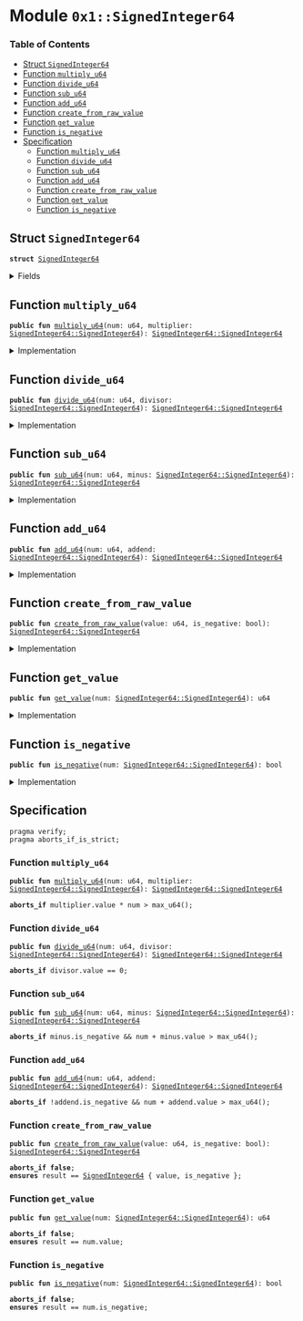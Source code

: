 
<a name="0x1_SignedInteger64"></a>

# Module `0x1::SignedInteger64`

### Table of Contents

-  [Struct `SignedInteger64`](#0x1_SignedInteger64_SignedInteger64)
-  [Function `multiply_u64`](#0x1_SignedInteger64_multiply_u64)
-  [Function `divide_u64`](#0x1_SignedInteger64_divide_u64)
-  [Function `sub_u64`](#0x1_SignedInteger64_sub_u64)
-  [Function `add_u64`](#0x1_SignedInteger64_add_u64)
-  [Function `create_from_raw_value`](#0x1_SignedInteger64_create_from_raw_value)
-  [Function `get_value`](#0x1_SignedInteger64_get_value)
-  [Function `is_negative`](#0x1_SignedInteger64_is_negative)
-  [Specification](#0x1_SignedInteger64_Specification)
    -  [Function `multiply_u64`](#0x1_SignedInteger64_Specification_multiply_u64)
    -  [Function `divide_u64`](#0x1_SignedInteger64_Specification_divide_u64)
    -  [Function `sub_u64`](#0x1_SignedInteger64_Specification_sub_u64)
    -  [Function `add_u64`](#0x1_SignedInteger64_Specification_add_u64)
    -  [Function `create_from_raw_value`](#0x1_SignedInteger64_Specification_create_from_raw_value)
    -  [Function `get_value`](#0x1_SignedInteger64_Specification_get_value)
    -  [Function `is_negative`](#0x1_SignedInteger64_Specification_is_negative)



<a name="0x1_SignedInteger64_SignedInteger64"></a>

## Struct `SignedInteger64`



<pre><code><b>struct</b> <a href="#0x1_SignedInteger64">SignedInteger64</a>
</code></pre>



<details>
<summary>Fields</summary>


<dl>
<dt>
<code>value: u64</code>
</dt>
<dd>

</dd>
<dt>
<code>is_negative: bool</code>
</dt>
<dd>

</dd>
</dl>


</details>

<a name="0x1_SignedInteger64_multiply_u64"></a>

## Function `multiply_u64`



<pre><code><b>public</b> <b>fun</b> <a href="#0x1_SignedInteger64_multiply_u64">multiply_u64</a>(num: u64, multiplier: <a href="#0x1_SignedInteger64_SignedInteger64">SignedInteger64::SignedInteger64</a>): <a href="#0x1_SignedInteger64_SignedInteger64">SignedInteger64::SignedInteger64</a>
</code></pre>



<details>
<summary>Implementation</summary>


<pre><code><b>public</b> <b>fun</b> <a href="#0x1_SignedInteger64_multiply_u64">multiply_u64</a>(num: u64, multiplier: <a href="#0x1_SignedInteger64">SignedInteger64</a>): <a href="#0x1_SignedInteger64">SignedInteger64</a> {
    <b>let</b> product = multiplier.value * num;
    <a href="#0x1_SignedInteger64">SignedInteger64</a> { value: (product <b>as</b> u64), is_negative: multiplier.is_negative }
}
</code></pre>



</details>

<a name="0x1_SignedInteger64_divide_u64"></a>

## Function `divide_u64`



<pre><code><b>public</b> <b>fun</b> <a href="#0x1_SignedInteger64_divide_u64">divide_u64</a>(num: u64, divisor: <a href="#0x1_SignedInteger64_SignedInteger64">SignedInteger64::SignedInteger64</a>): <a href="#0x1_SignedInteger64_SignedInteger64">SignedInteger64::SignedInteger64</a>
</code></pre>



<details>
<summary>Implementation</summary>


<pre><code><b>public</b> <b>fun</b> <a href="#0x1_SignedInteger64_divide_u64">divide_u64</a>(num: u64, divisor: <a href="#0x1_SignedInteger64">SignedInteger64</a>): <a href="#0x1_SignedInteger64">SignedInteger64</a> {
    <b>let</b> quotient = num / divisor.value;
    <a href="#0x1_SignedInteger64">SignedInteger64</a> { value: (quotient <b>as</b> u64), is_negative: divisor.is_negative }
}
</code></pre>



</details>

<a name="0x1_SignedInteger64_sub_u64"></a>

## Function `sub_u64`



<pre><code><b>public</b> <b>fun</b> <a href="#0x1_SignedInteger64_sub_u64">sub_u64</a>(num: u64, minus: <a href="#0x1_SignedInteger64_SignedInteger64">SignedInteger64::SignedInteger64</a>): <a href="#0x1_SignedInteger64_SignedInteger64">SignedInteger64::SignedInteger64</a>
</code></pre>



<details>
<summary>Implementation</summary>


<pre><code><b>public</b> <b>fun</b> <a href="#0x1_SignedInteger64_sub_u64">sub_u64</a>(num: u64, minus: <a href="#0x1_SignedInteger64">SignedInteger64</a>): <a href="#0x1_SignedInteger64">SignedInteger64</a> {
    <b>if</b> (minus.is_negative) {
        <b>let</b> result = num + minus.value;
        <a href="#0x1_SignedInteger64">SignedInteger64</a> { value: (result <b>as</b> u64), is_negative: <b>false</b> }
    } <b>else</b> {
        <b>if</b> (num &gt; minus.value)  {
            <b>let</b> result = num - minus.value;
            <a href="#0x1_SignedInteger64">SignedInteger64</a> { value: (result <b>as</b> u64), is_negative: <b>false</b> }
        }<b>else</b> {
            <b>let</b> result = minus.value - num;
            <a href="#0x1_SignedInteger64">SignedInteger64</a> { value: (result <b>as</b> u64), is_negative: <b>true</b> }
        }
    }
}
</code></pre>



</details>

<a name="0x1_SignedInteger64_add_u64"></a>

## Function `add_u64`



<pre><code><b>public</b> <b>fun</b> <a href="#0x1_SignedInteger64_add_u64">add_u64</a>(num: u64, addend: <a href="#0x1_SignedInteger64_SignedInteger64">SignedInteger64::SignedInteger64</a>): <a href="#0x1_SignedInteger64_SignedInteger64">SignedInteger64::SignedInteger64</a>
</code></pre>



<details>
<summary>Implementation</summary>


<pre><code><b>public</b> <b>fun</b> <a href="#0x1_SignedInteger64_add_u64">add_u64</a>(num: u64, addend: <a href="#0x1_SignedInteger64">SignedInteger64</a>): <a href="#0x1_SignedInteger64">SignedInteger64</a> {
    <b>if</b> (addend.is_negative) {
       <b>if</b> (num &gt; addend.value)  {
           <b>let</b> result = num - addend.value;
           <a href="#0x1_SignedInteger64">SignedInteger64</a> { value: (result <b>as</b> u64), is_negative: <b>false</b> }
       }<b>else</b> {
           <b>let</b> result = addend.value - num;
           <a href="#0x1_SignedInteger64">SignedInteger64</a> { value: (result <b>as</b> u64), is_negative: <b>true</b> }
       }
    } <b>else</b> {
         <b>let</b> result = num + addend.value;
         <a href="#0x1_SignedInteger64">SignedInteger64</a> { value: (result <b>as</b> u64), is_negative: <b>false</b> }
    }
}
</code></pre>



</details>

<a name="0x1_SignedInteger64_create_from_raw_value"></a>

## Function `create_from_raw_value`



<pre><code><b>public</b> <b>fun</b> <a href="#0x1_SignedInteger64_create_from_raw_value">create_from_raw_value</a>(value: u64, is_negative: bool): <a href="#0x1_SignedInteger64_SignedInteger64">SignedInteger64::SignedInteger64</a>
</code></pre>



<details>
<summary>Implementation</summary>


<pre><code><b>public</b> <b>fun</b> <a href="#0x1_SignedInteger64_create_from_raw_value">create_from_raw_value</a>(value: u64, is_negative: bool): <a href="#0x1_SignedInteger64">SignedInteger64</a> {
    <a href="#0x1_SignedInteger64">SignedInteger64</a> { value, is_negative }
}
</code></pre>



</details>

<a name="0x1_SignedInteger64_get_value"></a>

## Function `get_value`



<pre><code><b>public</b> <b>fun</b> <a href="#0x1_SignedInteger64_get_value">get_value</a>(num: <a href="#0x1_SignedInteger64_SignedInteger64">SignedInteger64::SignedInteger64</a>): u64
</code></pre>



<details>
<summary>Implementation</summary>


<pre><code><b>public</b> <b>fun</b> <a href="#0x1_SignedInteger64_get_value">get_value</a>(num: <a href="#0x1_SignedInteger64">SignedInteger64</a>): u64 {
    num.value
}
</code></pre>



</details>

<a name="0x1_SignedInteger64_is_negative"></a>

## Function `is_negative`



<pre><code><b>public</b> <b>fun</b> <a href="#0x1_SignedInteger64_is_negative">is_negative</a>(num: <a href="#0x1_SignedInteger64_SignedInteger64">SignedInteger64::SignedInteger64</a>): bool
</code></pre>



<details>
<summary>Implementation</summary>


<pre><code><b>public</b> <b>fun</b> <a href="#0x1_SignedInteger64_is_negative">is_negative</a>(num: <a href="#0x1_SignedInteger64">SignedInteger64</a>): bool {
    num.is_negative
}
</code></pre>



</details>

<a name="0x1_SignedInteger64_Specification"></a>

## Specification



<pre><code>pragma verify;
pragma aborts_if_is_strict;
</code></pre>



<a name="0x1_SignedInteger64_Specification_multiply_u64"></a>

### Function `multiply_u64`


<pre><code><b>public</b> <b>fun</b> <a href="#0x1_SignedInteger64_multiply_u64">multiply_u64</a>(num: u64, multiplier: <a href="#0x1_SignedInteger64_SignedInteger64">SignedInteger64::SignedInteger64</a>): <a href="#0x1_SignedInteger64_SignedInteger64">SignedInteger64::SignedInteger64</a>
</code></pre>




<pre><code><b>aborts_if</b> multiplier.value * num &gt; max_u64();
</code></pre>



<a name="0x1_SignedInteger64_Specification_divide_u64"></a>

### Function `divide_u64`


<pre><code><b>public</b> <b>fun</b> <a href="#0x1_SignedInteger64_divide_u64">divide_u64</a>(num: u64, divisor: <a href="#0x1_SignedInteger64_SignedInteger64">SignedInteger64::SignedInteger64</a>): <a href="#0x1_SignedInteger64_SignedInteger64">SignedInteger64::SignedInteger64</a>
</code></pre>




<pre><code><b>aborts_if</b> divisor.value == 0;
</code></pre>



<a name="0x1_SignedInteger64_Specification_sub_u64"></a>

### Function `sub_u64`


<pre><code><b>public</b> <b>fun</b> <a href="#0x1_SignedInteger64_sub_u64">sub_u64</a>(num: u64, minus: <a href="#0x1_SignedInteger64_SignedInteger64">SignedInteger64::SignedInteger64</a>): <a href="#0x1_SignedInteger64_SignedInteger64">SignedInteger64::SignedInteger64</a>
</code></pre>




<pre><code><b>aborts_if</b> minus.is_negative && num + minus.value &gt; max_u64();
</code></pre>



<a name="0x1_SignedInteger64_Specification_add_u64"></a>

### Function `add_u64`


<pre><code><b>public</b> <b>fun</b> <a href="#0x1_SignedInteger64_add_u64">add_u64</a>(num: u64, addend: <a href="#0x1_SignedInteger64_SignedInteger64">SignedInteger64::SignedInteger64</a>): <a href="#0x1_SignedInteger64_SignedInteger64">SignedInteger64::SignedInteger64</a>
</code></pre>




<pre><code><b>aborts_if</b> !addend.is_negative && num + addend.value &gt; max_u64();
</code></pre>



<a name="0x1_SignedInteger64_Specification_create_from_raw_value"></a>

### Function `create_from_raw_value`


<pre><code><b>public</b> <b>fun</b> <a href="#0x1_SignedInteger64_create_from_raw_value">create_from_raw_value</a>(value: u64, is_negative: bool): <a href="#0x1_SignedInteger64_SignedInteger64">SignedInteger64::SignedInteger64</a>
</code></pre>




<pre><code><b>aborts_if</b> <b>false</b>;
<b>ensures</b> result == <a href="#0x1_SignedInteger64">SignedInteger64</a> { value, is_negative };
</code></pre>



<a name="0x1_SignedInteger64_Specification_get_value"></a>

### Function `get_value`


<pre><code><b>public</b> <b>fun</b> <a href="#0x1_SignedInteger64_get_value">get_value</a>(num: <a href="#0x1_SignedInteger64_SignedInteger64">SignedInteger64::SignedInteger64</a>): u64
</code></pre>




<pre><code><b>aborts_if</b> <b>false</b>;
<b>ensures</b> result == num.value;
</code></pre>



<a name="0x1_SignedInteger64_Specification_is_negative"></a>

### Function `is_negative`


<pre><code><b>public</b> <b>fun</b> <a href="#0x1_SignedInteger64_is_negative">is_negative</a>(num: <a href="#0x1_SignedInteger64_SignedInteger64">SignedInteger64::SignedInteger64</a>): bool
</code></pre>




<pre><code><b>aborts_if</b> <b>false</b>;
<b>ensures</b> result == num.is_negative;
</code></pre>
